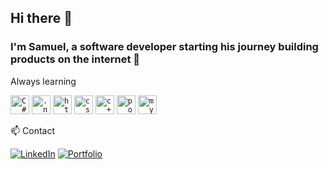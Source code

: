 ## Hi there 👋


 <a href="https://github.com/FiammaMuscari/github-readme-stats" > </a>
###   I'm Samuel, a software developer starting his journey building products on the internet 🔭 
Always learning 

<code><img height="30" alt="C#" src="https://user-images.githubusercontent.com/25181517/121405384-444d7300-c95d-11eb-959f-913020d3bf90.png"></code>
<code><img height="30" alt=".net" src="https://user-images.githubusercontent.com/25181517/121405754-b4f48f80-c95d-11eb-8893-fc325bde617f.png"></code>
<code><img height="30" alt="html" src="https://user-images.githubusercontent.com/25181517/192158954-f88b5814-d510-4564-b285-dff7d6400dad.png"></code>
<code><img height="30" alt="css" src="https://user-images.githubusercontent.com/25181517/183898674-75a4a1b1-f960-4ea9-abcb-637170a00a75.png"></code>
<code><img height="30" alt="c++" src="https://user-images.githubusercontent.com/25181517/192106073-90fffafe-3562-4ff9-a37e-c77a2da0ff58.png"></code>
<code><img height="30" alt="postgresql" src="https://user-images.githubusercontent.com/25181517/117208740-bfb78400-adf5-11eb-97bb-09072b6bedfc.png"></code>
<code><img height="30" alt="mysql" src="https://user-images.githubusercontent.com/25181517/183896128-ec99105a-ec1a-4d85-b08b-1aa1620b2046.png"></code>
<!--
<code><img height="30" alt="kotlin" src="https://user-images.githubusercontent.com/25181517/185062810-7ee0c3d2-17f2-4a98-9d8a-a9576947692b.png"></code>
<code><img height="30" alt="android" src="https://user-images.githubusercontent.com/25181517/117269608-b7dcfb80-ae58-11eb-8e66-6cc8753553f0.png"></code>
<code><img height="30" alt="java" src="https://user-images.githubusercontent.com/25181517/117201156-9a724800-adec-11eb-9a9d-3cd0f67da4bc.png"></code>
--> 

📫 Contact 
 

[![LinkedIn](https://img.shields.io/badge/linkedin-%230077B5.svg?style=for-the-badge&logo=linkedin&logoColor=white)](https://www.linkedin.com/in/samuel-furlanich-7b7838227/)
[![Portfolio](https://img.shields.io/badge/Portfolio-%23000000.svg?style=for-the-badge&logo=firefox&logoColor=#FF7139)](https://contykpo.github.io/Portfolio/)
